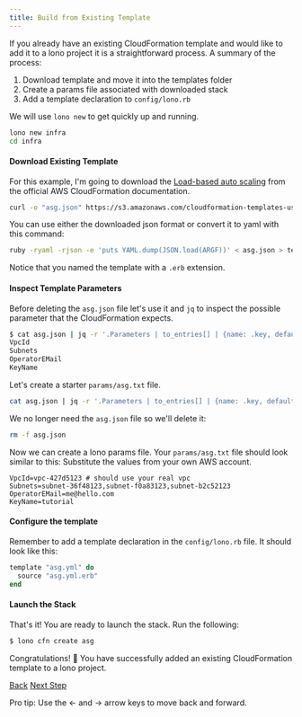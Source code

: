 ```yaml
---
title: Build from Existing Template
---
```


If you already have an existing CloudFormation template and would like to add it to a lono project it is a straightforward process.  A summary of the process:

1. Download template and move it into the templates folder
2. Create a params file associated with downloaded stack
3. Add a template declaration to `config/lono.rb`

We will use `lono new` to get quickly up and running.

```sh
lono new infra
cd infra
```

#### Download Existing Template

For this example, I'm going to download the [Load-based auto scaling](http://docs.aws.amazon.com/AWSCloudFormation/latest/UserGuide/sample-templates-services-us-east-1.html#w1ab2c21c39c15b9) from the official AWS CloudFormation documentation.

```sh
curl -o "asg.json" https://s3.amazonaws.com/cloudformation-templates-us-east-1/AutoScalingMultiAZWithNotifications.template
```

You can use either the downloaded json format or convert it to yaml with this command:

```sh
ruby -ryaml -rjson -e 'puts YAML.dump(JSON.load(ARGF))' < asg.json > templates/asg.yml.erb
```

Notice that you named the template with a `.erb` extension.

#### Inspect Template Parameters

Before deleting the `asg.json` file let's use it and `jq` to inspect the possible parameter that the CloudFormation expects.

```sh
$ cat asg.json | jq -r '.Parameters | to_entries[] | {name: .key, default: .value.Default} | select(.default == null) | .name'
VpcId
Subnets
OperatorEMail
KeyName
```

Let's create a starter `params/asg.txt` file.

```sh
cat asg.json | jq -r '.Parameters | to_entries[] | {name: .key, default: .value.Default} | select(.default == null) | .name' | sed 's/$/=/' > params/asg.txt
```

We no longer need the `asg.json` file so we'll delete it:

```sh
rm -f asg.json
```

Now we can create a lono params file.  Your `params/asg.txt` file should look similar to this:  Substitute the values from your own AWS account.

```
VpcId=vpc-427d5123 # should use your real vpc
Subnets=subnet-36f48123,subnet-f0a83123,subnet-b2c52123
OperatorEMail=me@hello.com
KeyName=tutorial
```

#### Configure the template

Remember to add a template declaration in the `config/lono.rb` file.  It should look like this:

```ruby
template "asg.yml" do
  source "asg.yml.erb"
end
```

#### Launch the Stack

That's it!  You are ready to launch the stack.  Run the following:

```sh
$ lono cfn create asg
```

Congratulations! 🍾 You have successfully added an existing CloudFormation template to a lono project.

<a id="prev" class="btn btn-basic" href="{% link _docs/new.md %}">Back</a>
<a id="next" class="btn btn-primary" href="{% link _docs/conventions.md %}">Next Step</a>
<p class="keyboard-tip">Pro tip: Use the <- and -> arrow keys to move back and forward.</p>

